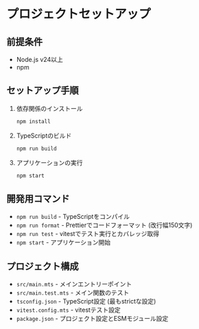 # プロジェクトセットアップ

## 前提条件

- Node.js v24以上
- npm

## セットアップ手順

1. 依存関係のインストール
   ```bash
   npm install
   ```

2. TypeScriptのビルド
   ```bash
   npm run build
   ```

3. アプリケーションの実行
   ```bash
   npm start
   ```

## 開発用コマンド

- `npm run build` - TypeScriptをコンパイル
- `npm run format` - Prettierでコードフォーマット (改行幅150文字)
- `npm run test` - vitestでテスト実行とカバレッジ取得
- `npm start` - アプリケーション開始

## プロジェクト構成

- `src/main.mts` - メインエントリーポイント
- `src/main.test.mts` - メイン関数のテスト
- `tsconfig.json` - TypeScript設定 (最もstrictな設定)
- `vitest.config.mts` - vitestテスト設定
- `package.json` - プロジェクト設定とESMモジュール設定